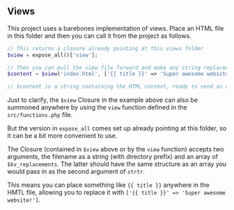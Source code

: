 ## Views

This project uses a barebones implementation of views. Place an HTML file in this folder and then you can call it from the project as follows.

```php
// This returns a closure already pointing at this views folder
$view = expose_all()['view'];

// Then you can pull the view file forward and make any string replacements you need
$content = $view('index.html', ['{{ title }}' => 'Super awesome website!']);

// $content is a string containing the HTML content, ready to send as a response!
```

Just to clarify, the `$view` Closure in the example above can also be summoned anywhere by using the `view` function defined in the `src/functions.php` file.

But the version in `expose_all` comes set up already pointing at this folder, so it can be a bit more convenient to use.

The Closure (contained in `$view` above or by the `view` function) accepts two arguments, the filename as a string (with directory prefix) and an array of `$kv_replacements`. The latter should have the same structure as an array you would pass in as the second argument of `strtr`.

This means you can place something like `{{ title }}` anywhere in the HMTL file, allowing you to replace it with `['{{ title }}' => 'Super awesome website!']`.
